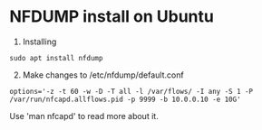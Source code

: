 # NFDUMP install on Ubuntu

1. Installing 
```
sudo apt install nfdump
```
2. Make changes to /etc/nfdump/default.conf
```
options='-z -t 60 -w -D -T all -l /var/flows/ -I any -S 1 -P /var/run/nfcapd.allflows.pid -p 9999 -b 10.0.0.10 -e 10G'
```

Use 'man nfcapd' to read more about it. 
